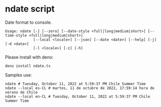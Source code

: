 # ndate script

Date format to console.

```shell
Usage: ndate [-] [--zero] [--date-style <full|long|medium|short>] [--time-style <full|long|medium|short>]
             [--local <locale>] [--json] [--date <date>] [--help] [-j] [-d <date>]
             [-l <locale>] [-z] [-h]
```

Please install with deno:

```shell
deno install ndate.ts
```

Samples use:

```shell
ndate # Tuesday, October 11, 2022 at 5:59:37 PM Chile Summer Time
ndate --local es-CL # martes, 11 de octubre de 2022, 17:59:14 hora de verano de Chile
ndate --local en-CL # Tuesday, October 11, 2022 at 5:59:37 PM Chile Summer Time
```
